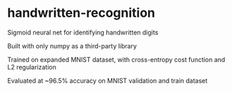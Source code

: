 # handwritten-recognition
Sigmoid neural net for identifying handwritten digits

Built with only numpy as a third-party library

Trained on expanded MNIST dataset, with cross-entropy cost function and L2 regularization

Evaluated at ~96.5% accuracy on MNIST validation and train dataset

